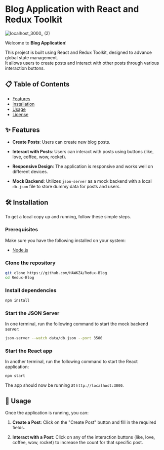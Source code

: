 # Blog Application with React and Redux Toolkit

![localhost_3000_ (2)](https://github.com/HAWKZ4/Redux-Blog/assets/108879264/2e5b002f-430e-42ac-bb8d-d735592420e9)

Welcome to **Blog Application**!

This project is built using React and Redux Toolkit, designed to advance global state management.
<br/>
It allows users to create posts and interact with other posts through various interaction buttons.

## 📋 Table of Contents

- [Features](#features)
- [Installation](#installation)
- [Usage](#usage)
- [License](#license)

## ✨ Features

- **Create Posts**: Users can create new blog posts.

- **Interact with Posts**: Users can interact with posts using buttons (like, love, coffee, wow, rocket).

- **Responsive Design**: The application is responsive and works well on different devices.

- **Mock Backend**: Utilizes `json-server` as a mock backend with a local `db.json` file to store dummy data for posts and users.

## 🛠️ Installation

To get a local copy up and running, follow these simple steps.

### Prerequisites

Make sure you have the following installed on your system:

- [Node.js](https://nodejs.org/)

### Clone the repository

```bash
git clone https://github.com/HAWKZ4/Redux-Blog
cd Redux-Blog
```

### Install dependencies

```bash
npm install
```

### Start the JSON Server

In one terminal, run the following command to start the mock backend server:

```bash
json-server --watch data/db.json --port 3500
```

### Start the React app

In another terminal, run the following command to start the React application:

```bash
npm start
```

The app should now be running at `http://localhost:3000`.

## 🚀 Usage

Once the application is running, you can:

1. **Create a Post**: Click on the "Create Post" button and fill in the required fields.

2. **Interact with a Post**: Click on any of the interaction buttons (like, love, coffee, wow, rocket) to increase the count for that specific post.
